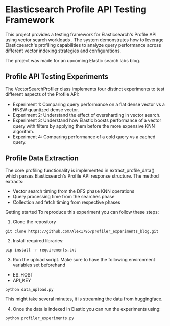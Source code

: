 # Elasticsearch Profile API Testing Framework

This project provides a testing framework for Elasticsearch's Profile API using vector search workloads . The system demonstrates how to leverage Elasticsearch's profiling capabilities to analyze query performance across different vector indexing strategies and configurations.

The project was made for an upcoming Elastic search labs blog.

## Profile API Testing Experiments
The VectorSearchProfiler class implements four distinct experiments to test different aspects of the Profile API:

- Experiment 1: Comparing query performance on a flat dense vector vs a HNSW quantized dense vector.
- Experiment 2:  Understand the effect of oversharding in vector search.
- Experiment 3: Understand how Elastic boosts performance of a vector query with filters by applying them before the more expensive KNN algorithm.
- Experiment 4: Comparing performance of a cold query vs a cached query.

 
## Profile Data Extraction
The core profiling functionality is implemented in extract_profile_data() which parses Elasticsearch's Profile API response structure. The method extracts:

- Vector search timing from the DFS phase KNN operations 
- Query processing time from the searches phase 
- Collection and fetch timing from respective phases



Getting started
To reproduce this experiment you can follow these steps:


1. Clone the repository
```
git clone https://github.com/Alex1795/profiler_experiments_blog.git
```
2. Install required libraries:
```
pip install -r requirements.txt
```
3. Run the upload script. Make sure to have the following environment variables set beforehand
- ES_HOST
- API_KEY

```
python data_upload.py
```
This might take several minutes, it is streaming the data from huggingface.

4. Once the data is indexed in Elastic you can run the experiments using:
```
python profiler_experiments.py
```

